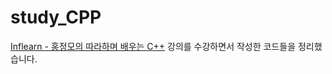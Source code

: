 # study_CPP

[Inflearn - 홍정모의 따라하며 배우는 C++](https://www.inflearn.com/course/following-c-plus/dashboard) 강의를 수강하면서 작성한 코드들을 정리했습니다.
